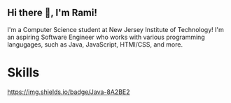 ## Hi there 👋, I'm Rami!

I'm a Computer Science student at New Jersey Institute of Technology! I'm an aspiring Software Engineer who works with various programming langugages, such as Java, JavaScript, HTMl/CSS, and more.

# Skills
https://img.shields.io/badge/Java-8A2BE2
